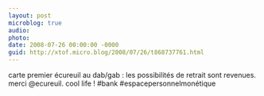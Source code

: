 ```yaml
---
layout: post
microblog: true
audio: 
photo: 
date: 2008-07-26 00:00:00 -0000
guid: http://xtof.micro.blog/2008/07/26/t868737761.html
---
```

carte premier écureuil au dab/gab : les possibilités de retrait sont revenues. merci @ecureuil. cool life ! #bank #espacepersonnelmonétique
